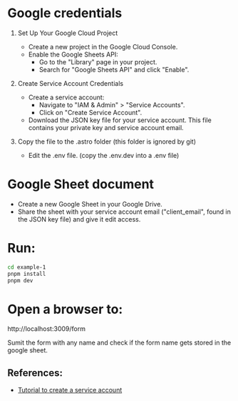 # Google credentials

1. Set Up Your Google Cloud Project
    * Create a new project in the Google Cloud Console.
    * Enable the Google Sheets API:
      * Go to the "Library" page in your project.
      * Search for "Google Sheets API" and click "Enable".

2. Create Service Account Credentials
    * Create a service account:
        * Navigate to "IAM & Admin" > "Service Accounts".
        * Click on "Create Service Account".
    * Download the JSON key file for your service account. This file contains your private key and service account email.

3. Copy the file to the .astro folder (this folder is ignored by git)
    * Edit the .env file. (copy the .env.dev into a .env file)

# Google Sheet document

* Create a new Google Sheet in your Google Drive.
* Share the sheet with your service account email ("client_email", found in the JSON key file) and give it edit access.


# Run:

```bash
cd example-1
pnpm install
pnpm dev
```

# Open a browser to:

http://localhost:3009/form

Sumit the form with any name and check if the form name gets stored in the google sheet.

## References:
* [Tutorial to create a service account](https://hackernoon.com/how-to-use-google-sheets-api-with-nodejs-cz3v316f)


